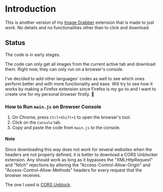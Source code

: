 # Introduction

This is another version of my [Image Grabber](https://github.com/Huzbi-crypto/Huzbi-ImgGrabber) extension that is made to just work. No details and no functionalities other than to click and download.

## Status

The code is in early stages.

The code can only get all images from the current active tab and download them. Right now, they can only run on a browser's console.

I've decided to add other languages' codes as well to see which ones perform better and with more functionality and ease.
Will try to see how it works by making a Firefox extension since Firefox is my go-to and I want to create one for my personal browser firstly. 🥸

### How to Run `main.js` on Browser Console

1. On Chrome, press `Ctrl+Shift+I` to open the browser's tool.
2. Click on the `Console` tab.
3. Copy and paste the code from `main.js` to the console.

#### Note

Since downloading this way does not work for several websites when the headers are not properly defined, it is better to download a CORS Unblocker extension. Any should work as long as it bypasses the "XMLHttpRequest" and "fetch" rejections by altering the "Access-Control-Allow-Origin" and "Access-Control-Allow-Methods" headers for every request that the browser receives.

The one I used is [CORS Unblock](https://webextension.org/listing/access-control.html).
